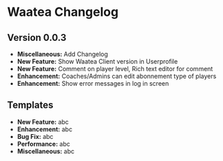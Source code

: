 # Waatea Changelog

## Version 0.0.3
- **Miscellaneous:** Add Changelog
- **New Feature:** Show Waatea Client version in Userprofile
- **New Feature:** Comment on player level, Rich text editor for comment
- **Enhancement:** Coaches/Admins can edit abonnement type of players
- **Enhancement:** Show error messages in log in screen


## Templates

- **New Feature:** abc
- **Enhancement:** abc
- **Bug Fix:** abc
- **Performance:** abc
- **Miscellaneous:** abc

